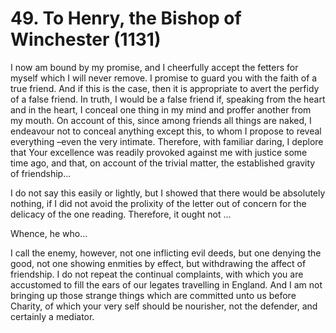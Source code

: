 # 49. To Henry, the Bishop of Winchester \(1131\)

I now am bound by my promise, and I cheerfully accept the fetters for myself which I will never remove. I promise to guard you with the faith of a true friend. And if this is the case, then it is appropriate to avert the perfidy of a false friend. In truth, I would be a false friend if, speaking from the heart and in the heart, I conceal one thing in my mind and proffer another from my mouth. On account of this, since among friends all things are naked, I endeavour not to conceal anything except this, to whom I propose to reveal everything –even the very intimate. Therefore, with familiar daring, I deplore that Your excellence was readily provoked against me with justice some time ago, and that, on account of the trivial matter,  the established gravity of friendship...

I do not say this easily or lightly, but I showed that there would be absolutely nothing, if I did not avoid the prolixity of the letter out of concern for the delicacy of the one reading. Therefore, it ought not ...

Whence, he who... 

I call the enemy, however, not one inflicting evil deeds, but one denying the good, not one showing enmities by effect, but withdrawing the affect of friendship. I do not repeat the continual complaints, with which you are accustomed to fill the ears of our legates travelling in England. And I am not bringing up those strange things which are committed unto us before Charity, of which your very self should be nourisher, not the defender, and certainly a mediator.

